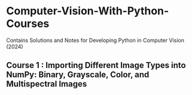 # Computer-Vision-With-Python-Courses
Contains Solutions and Notes for Developing Python in Computer Vision (2024)
## **Course 1 : Importing Different Image Types into NumPy: Binary, Grayscale, Color, and Multispectral Images**<br>
